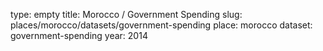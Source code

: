 type: empty
title: Morocco / Government Spending
slug: places/morocco/datasets/government-spending
place: morocco
dataset: government-spending
year: 2014
